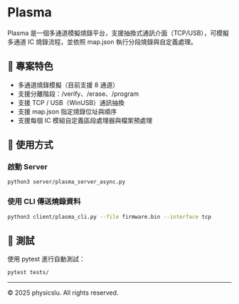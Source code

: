 # Plasma

Plasma 是一個多通道模擬燒錄平台，支援抽換式通訊介面（TCP/USB），可模擬多通道 IC 燒錄流程，並依照 map.json 執行分段燒錄與自定義處理。

## 🧩 專案特色

- 多通道燒錄模擬（目前支援 8 通道）
- 支援分離階段：/verify、/erase、/program
- 支援 TCP / USB（WinUSB）通訊抽換
- 支援 map.json 指定燒錄位址與順序
- 支援每個 IC 模組自定義區段處理器與檔案預處理


## 🚀 使用方式

### 啟動 Server
```bash
python3 server/plasma_server_async.py
```

### 使用 CLI 傳送燒錄資料
```bash
python3 client/plasma_cli.py --file firmware.bin --interface tcp
```

## 🧪 測試
使用 pytest 進行自動測試：
```bash
pytest tests/
```

---

© 2025 physicslu. All rights reserved.
